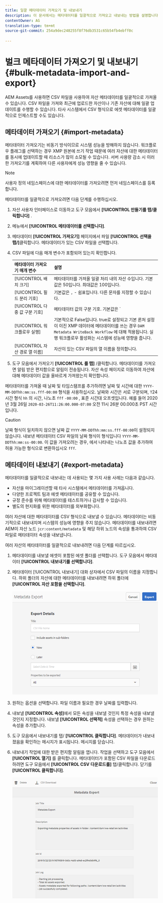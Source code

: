 ```yaml
---
title: 일괄 메타데이터 가져오기 및 내보내기
description: 이 문서에서는 메타데이터를 일괄적으로 가져오고 내보내는 방법을 설명합니다.
contentOwner: AG
translation-type: tm+mt
source-git-commit: 254a9dec248255f8f76db3531c65b54fb4ebff0c

---
```



# 벌크 메타데이터 가져오기 및 내보내기 {#bulk-metadata-import-and-export}

AEM Assets를 사용하면 CSV 파일을 사용하여 자산 메타데이터를 일괄적으로 가져올 수 있습니다. CSV 파일을 가져와 최근에 업로드한 자산이나 기존 자산에 대해 일괄 업데이트를 수행할 수 있습니다. 타사 시스템에서 CSV 형식으로 에셋 메타데이터를 일괄적으로 인제스트할 수도 있습니다.

## 메타데이터 가져오기 {#import-metadata}

메타데이터 가져오기는 비동기 방식이므로 시스템 성능을 방해하지 않습니다. 워크플로우 플래그를 선택하는 경우 XMP 원본에 쓰기 작업 때문에 여러 자산에 대한 메타데이터를 동시에 업데이트할 때 리소스가 많이 소모될 수 있습니다. 서버 사용량 감소 시 이러한 가져오기를 계획하여 다른 사용자에게 성능 영향을 줄 수 있습니다.

>[!NOTE]
>
>사용자 정의 네임스페이스에 대한 메타데이터를 가져오려면 먼저 네임스페이스를 등록합니다.

메타데이터를 일괄적으로 가져오려면 다음 단계를 수행하십시오.

1. 자산 사용자 인터페이스로 이동하고 도구 모음에서 **[!UICONTROL 만들기를 탭/클릭합니다]** .
1. 메뉴에서 **[!UICONTROL 메타데이터를 선택합니다]**.
1. 메타데이터 **[!UICONTROL 가져오기]** 페이지에서 파일 **[!UICONTROL 선택을 탭/]**&#x200B;클릭합니다.  메타데이터가 있는 CSV 파일을 선택합니다.
1. CSV 파일에 다음 매개 변수가 포함되어 있는지 확인합니다.

   | 메타데이터 가져오기 매개 변수 | 설명 |
   |:---|:---|
   | [!UICONTROL 배치 크기] | 메타데이터를 가져올 일괄 처리 내의 자산 수입니다. 기본값은 50입니다. 최대값은 100입니다. |
   | [!UICONTROL 필드 분리 기호] | 기본값은 `,` - 쉼표입니다. 다른 문자를 지정할 수 있습니다. |
   | [!UICONTROL 다중 값 구분 기호] | 메타데이터 값의 구분 기호. 기본값은 `|` - 파이프입니다. |
   | [!UICONTROL 워크플로우 실행] | 기본적으로 False입니다. true로 설정되고 기본 론처 설정이 이진 XMP 데이터에 메타데이터를 쓰는 경우 `DAM Metadata WriteBack Workflow` 에 대해 적용됩니다. 실행 워크플로우 활성화는 시스템에 성능에 영향을 줍니다. |
   | [!UICONTROL 자산 경로 열 이름] | 자산이 있는 CSV 파일의 열 이름을 정의합니다. |

1. 도구 모음에서 가져오기 **[!UICONTROL 를 탭]** /클릭합니다. 메타데이터를 가져오면 알림 받은 편지함으로 알림이 전송됩니다. 자산 속성 페이지로 이동하여 자산에 대해 메타데이터 값을 올바르게 가져왔는지 확인합니다.

메타데이터를 가져올 때 날짜 및 타임스탬프를 추가하려면 날짜 및 시간에 대한 `YYYY-MM-DDThh:mm:ss.fff-00:00` 형식을 사용하십시오. 날짜와 시간은 서로 구분되며, `T`24시간 형식 `hh` 의 시간, 나노초 `fff` `-00:00` , 표준 시간대 오프셋입니다. 예를 들어 2020년 3월 26일 `2020-03-26T11:26:00.000-07:00` 오전 11시 26분 00.000초 PST 시간입니다.

>[!CAUTION]
>
>날짜 형식이 일치하지 않으면 날짜 값 `YYYY-MM-DDThh:mm:ss.fff-00:00`이 설정되지 않습니다. 내보낸 메타데이터 CSV 파일의 날짜 형식이 형식입니다 `YYYY-MM-DDThh:mm:ss-00:00`. 이 값을 가져오려는 경우, 에서 나타내는 나노초 값을 추가하여 허용 가능한 형식으로 변환하십시오 `fff`.

## 메타데이터 내보내기 {#export-metadata}

메타데이터를 일괄적으로 내보내는 데 사용되는 몇 가지 사용 사례는 다음과 같습니다.

* 자산을 마이그레이션할 때 타사 시스템에서 메타데이터를 가져옵니다.
* 다양한 프로젝트 팀과 에셋 메타데이터를 공유할 수 있습니다.
* 규정 준수를 위해 메타데이터를 테스트하거나 감사할 수 있습니다.
* 별도의 현지화를 위한 메타데이터를 외부화합니다.

여러 자산에 대한 메타데이터를 CSV 형식으로 내보낼 수 있습니다. 메타데이터는 비동기적으로 내보내지며 시스템의 성능에 영향을 주지 않습니다. 메타데이터를 내보내려면 AEM이 자산 노드 `jcr:content/metadata` 및 해당 하위 노드의 속성을 통과하여 CSV 파일로 메타데이터 속성을 내보냅니다.

여러 자산의 메타데이터를 일괄적으로 내보내려면 다음 단계를 따르십시오.

1. 메타데이터를 내보낼 에셋이 포함된 에셋 폴더를 선택합니다. 도구 모음에서 메타데이터 **[!UICONTROL 내보내기를 선택합니다]**.

1. 메타데이터 [!UICONTROL 내보내기] 대화 상자에서 CSV 파일의 이름을 지정합니다. 하위 폴더의 자산에 대한 메타데이터를 내보내려면 하위 폴더에 **[!UICONTROL 자산 포함을 선택합니다]**.

   ![export_metadata_page](assets/export_metadata_page.png)

1. 원하는 옵션을 선택합니다. 파일 이름과 필요한 경우 날짜를 입력합니다.
1. 내보낼 **[!UICONTROL 속성]**&#x200B;에서 모든 속성을 내보낼 것인지 특정 속성을 내보낼 것인지 지정합니다. 내보낼 **[!UICONTROL 선택적]** 속성을 선택하는 경우 원하는 속성을 추가합니다.

1. 도구 모음에서 내보내기를 탭/ **[!UICONTROL 클릭합니다]**. 메타데이터가 내보내졌음을 확인하는 메시지가 표시됩니다. 메시지를 닫습니다.

1. 내보내기 작업에 대한 받은 편지함 알림을 엽니다. 작업을 선택하고 도구 모음에서 **[!UICONTROL 열기]** 를 클릭합니다. 메타데이터가 포함된 CSV 파일을 다운로드하려면 도구 모음에서 **[!UICONTROL CSV 다운로드를]** 탭/클릭합니다. 닫기를 **[!UICONTROL 클릭합니다]**.

   ![csv_download](assets/csv_download.png)
